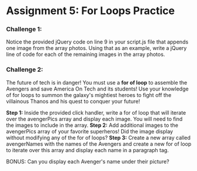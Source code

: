 # Assignment 5: For Loops Practice
### Challenge 1:
Notice the provided jQuery code on line 9 in your script.js file that appends one image from the array photos. 
Using that as an example, write a jQuery line of code for each of the remaining images in the array photos.

### Challenge 2: 
The future of tech is in danger! You must use a **for of loop** to assemble the Avengers and save America On Tech and its students!
Use your knowledge of for loops to summon the galaxy's mightiest heroes to fight off the villainous Thanos and his quest to conquer your future!

**Step 1:** 
Inside the provided click handler, write a for of loop that will iterate over the avengerPics array and display each image. You will need to find the images to include in the array.
**Step 2:** 
Add additional images to the avengerPics array of your favorite superheros! Did the image display without modifying any of the for of loops?
**Step 3:** 
Create a new array called avengerNames with the names of the Avengers and create a new for of loop to iterate over this array and display each name in a paragraph tag.

BONUS:
Can you display each Avenger's name under their picture?